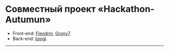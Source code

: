 # Совместный проект «Hackathon-Autumun»

* Front-end: [Fleodrin](https://github.com/Fleodrin), [Grony7](https://github.com/Grony7).
* Back-end: [loxigl](https://github.com/loxigl).

---
